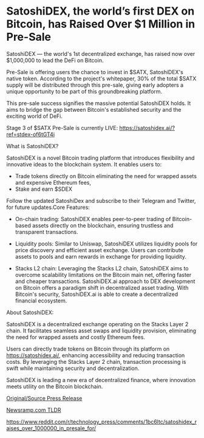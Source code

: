 # SatoshiDEX, the world’s first DEX on Bitcoin, has Raised Over $1 Million in Pre-Sale

SatoshiDEX — the world's 1st decentralized exchange, has raised now over $1,000,000 to lead the DeFi on Bitcoin.

Pre-Sale is offering users the chance to invest in $SATX, SatoshiDEX's native token. According to the project's whitepaper, 30% of the total $SATX supply will be distributed through this pre-sale, giving early adopters a unique opportunity to be part of this groundbreaking platform.

This pre-sale success signifies the massive potential SatoshiDEX holds. It aims to bridge the gap between Bitcoin's established security and the exciting world of DeFi.

Stage 3 of $SATX Pre-Sale is currently LIVE: https://satoshidex.ai/?ref=stdex-of6tGT4i

What is SatoshiDEX?

SatoshiDEX is a novel Bitcoin trading platform that introduces flexibility and innovative ideas to the blockchain system. It enables users to:

* Trade tokens directly on Bitcoin eliminating the need for wrapped assets and expensive Ethereum fees,
* Stake and earn $SDEX

Follow the updated SatoshiDex and subscribe to their Telegram and Twitter, for future updates.Core Features:

* On-chain trading: SatoshiDEX enables peer-to-peer trading of Bitcoin-based assets directly on the blockchain, ensuring trustless and transparent transactions.

* Liquidity pools: Similar to Uniswap, SatoshiDEX utilizes liquidity pools for price discovery and efficient asset exchange. Users can contribute assets to pools and earn rewards in exchange for providing liquidity.

* Stacks L2 chain: Leveraging the Stacks L2 chain, SatoshiDEX aims to overcome scalability limitations on the Bitcoin main net, offering faster and cheaper transactions. SatoshiDEX.ai approach to DEX development on Bitcoin offers a paradigm shift in decentralized asset trading. With Bitcoin's security, SatoshiDEX.ai is able to create a decentralized financial ecosystem.

About SatoshiDEX:

SatoshiDEX is a decentralized exchange operating on the Stacks Layer 2 chain. It facilitates seamless asset swaps and liquidity provision, eliminating the need for wrapped assets and costly Ethereum fees.

Users can directly trade tokens on Bitcoin through its platform on https://satoshidex.ai/, enhancing accessibility and reducing transaction costs. By leveraging the Stacks Layer 2 chain, transaction processing is swift while maintaining security and decentralization.

SatoshiDEX is leading a new era of decentralized finance, where innovation meets utility on the Bitcoin blockchain. 

[Original/Source Press Release](https://blockchainwire.io/press-release/satoshidex-the-worlds-first-dex-on-bitcoin-has-raised-over-1-million-in-pre-sale)
                    

[Newsramp.com TLDR](None) 

https://www.reddit.com/r/technology_press/comments/1bc6ltc/satoshidex_raises_over_1000000_in_presale_for/